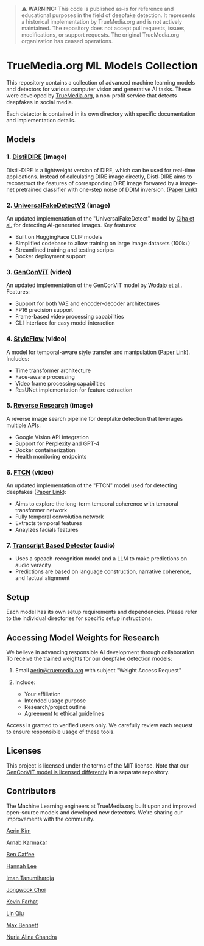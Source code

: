 > ⚠️ **WARNING:**
> This code is published as-is for reference and educational purposes in the field of deepfake detection. It represents a historical implementation by TrueMedia.org and is not actively maintained. The repository does not accept pull requests, issues, modifications, or support requests. The original TrueMedia.org organization has ceased operations.

# TrueMedia.org ML Models Collection

This repository contains a collection of advanced machine learning models and detectors for various computer vision and generative AI tasks. These were developed by [TrueMedia.org](https://www.truemedia.org/), a non-profit service that detects deepfakes in social media.

Each detector is contained in its own directory with specific documentation and implementation details.

## Models

### 1. [DistilDIRE](/DistilDIRE) (image)

Distil-DIRE is a lightweight version of DIRE, which can be used for real-time applications. Instead of calculating DIRE image directly, Distl-DIRE aims to reconstruct the features of corresponding DIRE image forwared by a image-net pretrained classifier with one-step noise of DDIM inversion. ([Paper Link](https://arxiv.org/abs/2406.00856))

### 2. [UniversalFakeDetectV2](/UniversalFakeDetectV2) (image)

An updated implementation of the "UniversalFakeDetect" model by [Ojha et al.](https://arxiv.org/abs/2302.10174) for detecting AI-generated images. Key features:

- Built on HuggingFace CLIP models
- Simplified codebase to allow training on large image datasets (100k+)
- Streamlined training and testing scripts
- Docker deployment support

### 3. [GenConViT](https://github.com/truemediaorg/GenConViT) (video)

An updated implementation of the GenConViT model by [Wodajo et al.](https://arxiv.org/abs/2307.07036). Features:

- Support for both VAE and encoder-decoder architectures
- FP16 precision support
- Frame-based video processing capabilities
- CLI interface for easy model interaction

### 4. [StyleFlow](/StyleFlow) (video)

A model for temporal-aware style transfer and manipulation ([Paper Link](https://openaccess.thecvf.com/content/CVPR2024/papers/Choi_Exploiting_Style_Latent_Flows_for_Generalizing_Deepfake_Video_Detection_CVPR_2024_paper.pdf)). Includes:

- Time transformer architecture
- Face-aware processing
- Video frame processing capabilities
- ResUNet implementation for feature extraction

### 5. [Reverse Research](/reverse-search) (image)

A reverse image search pipeline for deepfake detection that leverages multiple APIs:

- Google Vision API integration
- Support for Perplexity and GPT-4
- Docker containerization
- Health monitoring endpoints

### 6. [FTCN](/FTCN) (video)

An updated implementation of the "FTCN" model used for detecting deepfakes ([Paper Link](https://arxiv.org/abs/2108.06693)):

- Aims to explore the long-term temporal coherence with temporal transformer network
- Fully temporal convolution network
- Extracts temporal features
- Anaylzes facials features

### 7. [Transcript Based Detector](/transcript) (audio)

- Uses a speach-recognition model and a LLM to make predictions on audio veracity
- Predictions are based on language construction, narrative coherence, and factual alignment

## Setup

Each model has its own setup requirements and dependencies. Please refer to the individual directories for specific setup instructions.

## Accessing Model Weights for Research

We believe in advancing responsible AI development through collaboration. To receive the trained weights for our deepfake detection models:

1. Email aerin@truemedia.org with subject "Weight Access Request"

2. Include:

   - Your affiliation
   - Intended usage purpose
   - Research/project outline
   - Agreement to ethical guidelines

Access is granted to verified users only. We carefully review each request to ensure responsible usage of these tools.

## Licenses

This project is licensed under the terms of the MIT license. Note that our [GenConViT model is licensed differently](https://github.com/truemediaorg/GenConViT) in a separate repository.

## Contributors

The Machine Learning engineers at TrueMedia.org built upon and improved open-source models and developed new detectors. We're sharing our improvements with the community.

[Aerin Kim](https://github.com/aerinkim)

[Arnab Karmakar](https://github.com/arnabkuw)

[Ben Caffee](https://github.com/bcaffee)

[Hannah Lee](https://github.com/hannahyklee)

[Iman Tanumihardja](https://github.com/ImanTanumihardja)

[Jongwook Choi](https://github.com/jongwook-Choi)

[Kevin Farhat](https://github.com/kevin-farhat)

[Lin Qiu](https://github.com/linqiu0-0)

[Max Bennett](https://github.com/maxmiles)

[Nuria Alina Chandra](https://github.com/nuriachandra)
